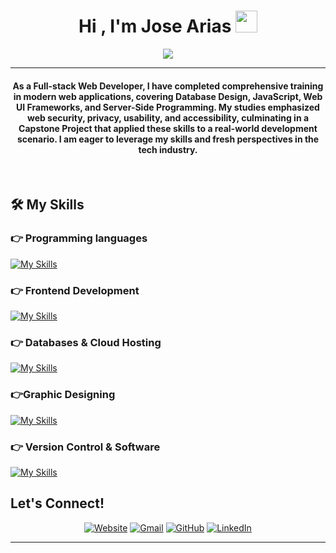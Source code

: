 <h1 align="center">Hi , I'm Jose Arias <img src="https://media.giphy.com/media/hvRJCLFzcasrR4ia7z/giphy.gif" width="35"></h1>
<p align="center">
  <a href="https://github.com/DenverCoder1/readme-typing-svg"><img src="https://readme-typing-svg.herokuapp.com?lines=Full+Stack+Web+Developer;&center=true&width=500&height=50"></a>
</p>
<hr/>
<h4 align="center">As a Full-stack Web Developer, I have completed comprehensive training in modern web applications, covering Database Design, JavaScript, Web UI Frameworks, and Server-Side Programming. My studies emphasized web security, privacy, usability, and accessibility, culminating in a Capstone Project that applied these skills to a real-world development scenario. I am eager to leverage my skills and fresh perspectives in the tech industry.</h4>
<br>

## 🛠️ My Skills

### 👉 Programming languages
[![My Skills](https://skillicons.dev/icons?i=js,react,nextjs,&perline=4)](https://skillicons.dev)
### 👉 Frontend Development
[![My Skills](https://skillicons.dev/icons?i=html,css,bootstrap,tailwind,&perline=6)](https://skillicons.dev)
### 👉 Databases & Cloud Hosting
[![My Skills](https://skillicons.dev/icons?i=mysql,supabase,vercel,&perline=4)](https://skillicons.dev)  
### 👉Graphic Designing
[![My Skills](https://skillicons.dev/icons?i=figma,sketchup,&perline=4)](https://skillicons.dev)
 ### 👉 Version Control & Software 
[![My Skills](https://skillicons.dev/icons?i=github,git,azure,discord,docker,nodejs,npm,postman,powershell,vscode,wordpress,vite,autocad,&perline=15)](https://skillicons.dev)


## Let's Connect!
<p align="center">
  <a href="https://portfolio-2024-ne00krb0m-josearias31s-projects.vercel.app/"><img src="https://img.icons8.com/bubbles/50/000000/web.png" alt="Website"/></a>
	<a href="mailto:gojosearias@gmail.com"><img src="https://img.icons8.com/bubbles/50/000000/gmail.png" alt="Gmail"/></a>
	<a href="https://github.com/JoseArias31"><img src="https://img.icons8.com/bubbles/50/000000/github.png" alt="GitHub"/></a>
	<a href="https://www.linkedin.com/in/jose-arias-787a02178/"><img src="https://img.icons8.com/bubbles/50/000000/linkedin.png" alt="LinkedIn"/></a>
		
</p>

<hr/>

